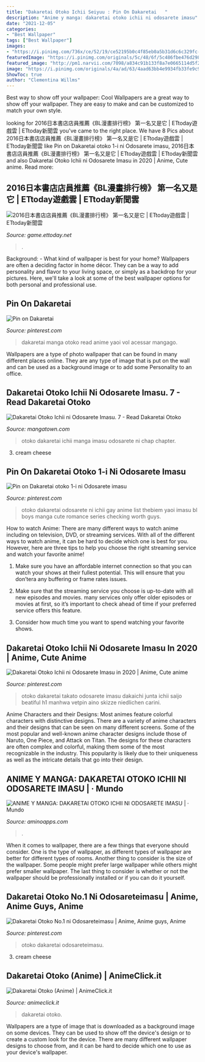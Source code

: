 ```yaml
---
title: "Dakaretai Otoko Ichii Seiyuu : Pin On Dakaretai ️ ️ ️"
description: "Anime y manga: dakaretai otoko ichii ni odosarete imasu"
date: "2021-12-05"
categories:
- "Best Wallpaper"
tags: ["Best Wallpaper"]
images:
- "https://i.pinimg.com/736x/ce/52/19/ce52195b0c4f85eb0a5b31d6c6c329fc---manga.jpg"
featuredImage: "https://i.pinimg.com/originals/5c/48/6f/5c486fbe476d2984c8b6ab1752d5a04f.jpg"
featured_image: "http://pm1.narvii.com/7098/a834c91b133f8a7e0665114d5f253b4450e6003er1-764-1080v2_uhq.jpg"
image: "https://i.pinimg.com/originals/4a/ad/63/4aad63bb4e9934fb33fe9c9d1fd2183a.jpg"
ShowToc: true
author: "Clementina Willms"
---
```



Best way to show off your wallpaper:
Cool Wallpapers are a great way to show off your wallpaper. They are easy to make and can be customized to match your own style.

	

		
looking for 2016日本書店店員推薦《BL漫畫排行榜》 第一名又是它 | ETtoday遊戲雲 | ETtoday新聞雲 you've came to the right place. We have 8 Pics about 2016日本書店店員推薦《BL漫畫排行榜》 第一名又是它 | ETtoday遊戲雲 | ETtoday新聞雲 like Pin on Dakaretai otoko 1-i ni Odosarete imasu, 2016日本書店店員推薦《BL漫畫排行榜》 第一名又是它 | ETtoday遊戲雲 | ETtoday新聞雲 and also Dakaretai Otoko Ichii ni Odosarete Imasu in 2020 | Anime, Cute anime. Read more:
		
    
## 2016日本書店店員推薦《BL漫畫排行榜》 第一名又是它 | ETtoday遊戲雲 | ETtoday新聞雲

<img loading=lazy src="https://cdn2.ettoday.net/images/1679/1679686.jpg" onerror="this.onerror=null;this.src='https://tse4.mm.bing.net/th?id=OIP.IhPhbVfusil8wXoC8fT2AQHaKh&amp;pid=15.1';" alt="2016日本書店店員推薦《BL漫畫排行榜》 第一名又是它 | ETtoday遊戲雲 | ETtoday新聞雲">

_Source: game.ettoday.net_

>. 

	

Background: - What kind of wallpaper is best for your home?
Wallpapers are often a deciding factor in home décor. They can be a way to add personality and flavor to your living space, or simply as a backdrop for your pictures. Here, we'll take a look at some of the best wallpaper options for both personal and professional use.

    
## Pin On Dakaretai ️ ️ ️

<img loading=lazy src="https://i.pinimg.com/736x/ce/52/19/ce52195b0c4f85eb0a5b31d6c6c329fc---manga.jpg" onerror="this.onerror=null;this.src='https://tse4.mm.bing.net/th?id=OIP.yMVBkEjkHugQ03wRIlteCAHaKu&amp;pid=15.1';" alt="Pin on Dakaretai ️ ️ ️">

_Source: pinterest.com_

>dakaretai manga otoko read anime yaoi vol acessar mangago. 

	



Wallpapers are a type of photo wallpaper that can be found in many different places online. They are any type of image that is put on the wall and can be used as a background image or to add some Personality to an office.

    
## Dakaretai Otoko Ichii Ni Odosarete Imasu. 7 - Read Dakaretai Otoko

<img loading=lazy src="http://c.mangatown.com/store/manga/19109/02-007.0/compressed/u017.jpg" onerror="this.onerror=null;this.src='https://tse2.mm.bing.net/th?id=OIP.Y475lISXompDzsRWzIQ56AHaKt&amp;pid=15.1';" alt="Dakaretai Otoko Ichii ni Odosarete Imasu. 7 - Read Dakaretai Otoko">

_Source: mangatown.com_

>otoko dakaretai ichii manga imasu odosarete ni chap chapter. 

	

3. cream cheese 

    
## Pin On Dakaretai Otoko 1-i Ni Odosarete Imasu

<img loading=lazy src="https://i.pinimg.com/originals/59/be/b0/59beb0453cb6dd06aecdb6edf9e2f4b5.jpg" onerror="this.onerror=null;this.src='https://tse2.mm.bing.net/th?id=OIP.9x9ZHZ5p9qOGup0MnZ4NTgHaEq&amp;pid=15.1';" alt="Pin on Dakaretai otoko 1-i ni Odosarete imasu">

_Source: pinterest.com_

>otoko dakaretai odosarete ni ichii gay anime list thebiem yaoi imasu bl boys manga cute romance series checking worth guys. 

	

How to watch Anime: There are many different ways to watch anime including on television, DVD, or streaming services.
With all of the different ways to watch anime, it can be hard to decide which one is best for you. However, here are three tips to help you choose the right streaming service and watch your favorite anime!
1. Make sure you have an affordable internet connection so that you can watch your shows at their fullest potential. This will ensure that you don’tera any buffering or frame rates issues.

2. Make sure that the streaming service you choose is up-to-date with all new episodes and movies. many services only offer older episodes or movies at first, so it’s important to check ahead of time if your preferred service offers this feature.

3. Consider how much time you want to spend watching your favorite shows.

    
## Dakaretai Otoko Ichii Ni Odosarete Imasu In 2020 | Anime, Cute Anime

<img loading=lazy src="https://i.pinimg.com/originals/5c/48/6f/5c486fbe476d2984c8b6ab1752d5a04f.jpg" onerror="this.onerror=null;this.src='https://tse3.mm.bing.net/th?id=OIP.rJ_UpbCfo9v3RNfN2ssXDQHaLH&amp;pid=15.1';" alt="Dakaretai Otoko Ichii ni Odosarete Imasu in 2020 | Anime, Cute anime">

_Source: pinterest.com_

>otoko dakaretai takato odosarete imasu dakaichi junta ichii saijo beatiful h1 manhwa vetpin aino skizze niedlichen carini. 

	

Anime Characters and their Designs: Most animes feature colorful characters with distinctive designs.
There are a variety of anime characters and their designs that can be seen on many different screens. Some of the most popular and well-known anime character designs include those of Naruto, One Piece, and Attack on Titan. The designs for these characters are often complex and colorful, making them some of the most recognizable in the industry. This popularity is likely due to their uniqueness as well as the intricate details that go into their design.

    
## ANIME Y MANGA: DAKARETAI OTOKO ICHII NI ODOSARETE IMASU | · Mundo

<img loading=lazy src="http://pm1.narvii.com/7098/a834c91b133f8a7e0665114d5f253b4450e6003er1-764-1080v2_uhq.jpg" onerror="this.onerror=null;this.src='https://tse4.mm.bing.net/th?id=OIP.9rbQoDsAZ90QxXOOkVItgAHaKe&amp;pid=15.1';" alt="ANIME Y MANGA: DAKARETAI OTOKO ICHII NI ODOSARETE IMASU | · Mundo">

_Source: aminoapps.com_

>. 

	

When it comes to wallpaper, there are a few things that everyone should consider. One is the type of wallpaper, as different types of wallpaper are better for different types of rooms. Another thing to consider is the size of the wallpaper. Some people might prefer large wallpaper while others might prefer smaller wallpaper. The last thing to consider is whether or not the wallpaper should be professionally installed or if you can do it yourself.

    
## Dakaretai Otoko No.1 Ni Odosareteimasu | Anime, Anime Guys, Anime

<img loading=lazy src="https://i.pinimg.com/originals/4a/ad/63/4aad63bb4e9934fb33fe9c9d1fd2183a.jpg" onerror="this.onerror=null;this.src='https://tse3.mm.bing.net/th?id=OIP.ENxmSMqHC8pBcifDKC8koQHaF0&amp;pid=15.1';" alt="Dakaretai Otoko No.1 ni Odosareteimasu | Anime, Anime guys, Anime">

_Source: pinterest.com_

>otoko dakaretai odosareteimasu. 

	

3. cream cheese 

    
## Dakaretai Otoko (Anime) | AnimeClick.it

<img loading=lazy src="https://www.animeclick.it/immagini/anime/Dakaretai_Otoko/gallery_original/Dakaretai_Otoko-5bc24900d5368.jpg" onerror="this.onerror=null;this.src='https://tse4.mm.bing.net/th?id=OIP.c1CuzDr3maQ6CUDOHc37qgHaEM&amp;pid=15.1';" alt="Dakaretai Otoko (Anime) | AnimeClick.it">

_Source: animeclick.it_

>dakaretai otoko. 

	

Wallpapers are a type of image that is downloaded as a background image on some devices. They can be used to show off the device's design or to create a custom look for the device. There are many different wallpaper designs to choose from, and it can be hard to decide which one to use as your device's wallpaper.

